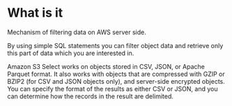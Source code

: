 # What is it

Mechanism of filtering data on AWS server side.

By using simple SQL statements you can filter object data and retrieve only this part of data which you are interested in.

Amazon S3 Select works on objects stored in CSV, JSON, or Apache Parquet format. It also works with objects that are compressed with GZIP or BZIP2 (for CSV and JSON objects only), and server-side encrypted objects. You can specify the format of the results as either CSV or JSON, and you can determine how the records in the result are delimited.

